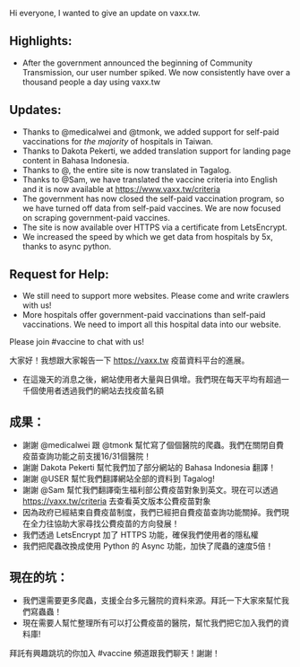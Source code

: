 Hi everyone, I wanted to give an update on vaxx.tw. 

## Highlights: 
* After the government announced the beginning of Community Transmission, our user number spiked. We now consistently have over a thousand people a day using vaxx.tw

## Updates:
* Thanks to @medicalwei and @tmonk, we added support for self-paid vaccinations for *the majority* of hospitals in Taiwan. 
* Thanks to Dakota Pekerti, we added translation support for landing page content in Bahasa Indonesia. 
* Thanks to @<USERNAME>, the entire site is now translated in Tagalog. 
* Thanks to @Sam, we have translated the vaccine criteria into English and it is now available at https://www.vaxx.tw/criteria
* The government has now closed the self-paid vaccination program, so we have turned off data from self-paid vaccines. We are now focused on scraping government-paid vaccines. 
* The site is now available over HTTPS via a certificate from LetsEncrypt. 
* We increased the speed by which we get data from hospitals by 5x, thanks to async python. 

## Request for Help:
* We still need to support more websites. Please come and write crawlers with us! 
* More hospitals offer government-paid vaccinations than self-paid vaccinations. We need to import all this hospital data into our website. 

Please join #vaccine to chat with us! 

大家好！我想跟大家報告一下 https://vaxx.tw 疫苗資料平台的進展。

- 在這幾天的消息之後，網站使用者大量與日俱增。我們現在每天平均有超過一千個使用者透過我們的網站去找疫苗名額

## 成果：
- 謝謝 @medicalwei 跟 @tmonk 幫忙寫了個個醫院的爬蟲。我們在關閉自費疫苗查詢功能之前支援16/31個醫院！
- 謝謝 Dakota Pekerti 幫忙我們加了部分網站的 Bahasa Indonesia 翻譯！
- 謝謝 @USER 幫忙我們翻譯網站全部的資料到 Tagalog! 
- 謝謝 @Sam 幫忙我們翻譯衛生福利部公費疫苗對象到英文。現在可以透過 https://vaxx.tw/criteria 去查看英文版本公費疫苗對象
- 因為政府已經結束自費疫苗制度，我們已經把自費疫苗查詢功能關掉。我們現在全力往協助大家尋找公費疫苗的方向發展！
- 我們透過 LetsEncrypt 加了 HTTPS 功能，確保我們使用者的隱私權
- 我們把爬蟲改換成使用 Python 的 Async 功能，加快了爬蟲的速度5倍！

## 現在的坑：
- 我們還需要更多爬蟲，支援全台多元醫院的資料來源。拜託一下大家來幫忙我們寫蟲蟲！
- 現在需要人幫忙整理所有可以打公費疫苗的醫院，幫忙我們把它加入我們的資料庫!

拜託有興趣跳坑的你加入 #vaccine 頻道跟我們聊天！謝謝！
